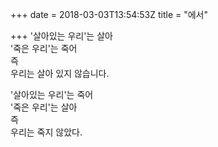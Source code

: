 +++
date = 2018-03-03T13:54:53Z
title = "에서"

+++ 
'살아있는 우리'는 살아   
'죽은 우리'는 죽어   
즉   
우리는 살아 있지 않습니다.   
   
'살아있는 우리'는 죽어   
'죽은 우리'는 살아   
즉   
우리는 죽지 않았다.  